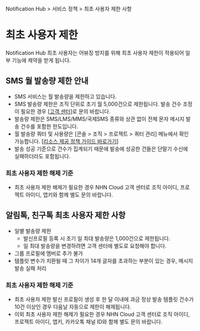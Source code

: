 Notification Hub > 서비스 정책 > 최초 사용자 제한 사항

# 최초 사용자 제한
Notification Hub 최초 사용자는 어뷰징 방지를 위해 최초 사용자 제한이 적용되어 일부 기능에 제약을 받게 됩니다.

## SMS 월 발송량 제한 안내
* SMS 서비스는 월 발송량을 제한하고 있습니다.
* SMS 발송량 제한은 조직 단위로 초기 월 5,000건으로 제한됩니다. 발송 건수 조정이 필요한 경우 [[고객 센터](https://www.nhncloud.com/kr/support/inquiry)]로 문의 바랍니다.
* 발송량 제한은 SMS/LMS/MMS/국제SMS 종류와 상관 없이 전체 문자 메시지 발송 건수를 포함한 한도입니다.
* 월 발송량 쿼터 및 사용량은 [콘솔 > 조직 > 프로젝트 > 쿼터 관리] 메뉴에서 확인 가능합니다. [[리소스 제공 정책 가이드 바로가기](https://docs.nhncloud.com/ko/nhncloud/ko/resource-policy/#sms)]
* 발송 성공 기준으로 건수가 집계되기 때문에 발송에 성공한 건들은 단말기 수신에 실패하더라도 포함됩니다.

### 최초 사용자 제한 해제 기준
* 최초 사용자 제한 해제가 필요한 경우 NHN Cloud 고객 센터로 조직 아이디, 프로젝트 아이디, 앱키와 함께 별도 문의 바랍니다.

## 알림톡, 친구톡 최초 사용자 제한 사항
* 일별 발송량 제한
    * 발신프로필 등록 시 초기 일 최대 발송량은 1,000건으로 제한됩니다.
    * 일 최대 발송량을 변경하려면 고객 센터에 별도로 요청해야 합니다.
* 그룹 프로필에 멤버로 추가 불가
* 템플릿 변수가 치환될 때 그 차이가 14개 글자를 초과하는 부분이 있는 경우, 메시지 발송 실패 처리

### 최초 사용자 제한 해제 기준
* 최초 사용자 제한 발신 프로필이 생성 후 한 달 이내에 과금 정상 발송 템플릿 건수가 10건 이상인 경우 다음날 자동으로 제한이 해제됩니다.
* 이외 최초 사용자 제한 해제가 필요한 경우 NHN Cloud 고객 센터로 조직 아이디, 프로젝트 아이디, 앱키, 카카오톡 채널 ID와 함께 별도 문의 바랍니다.
